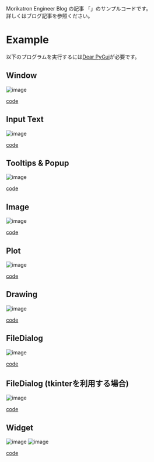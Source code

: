 Morikatron Engineer Blog の記事 「」のサンプルコードです。  
詳しくはブログ記事を参照ください。

# Example
以下のプログラムを実行するには[Dear PyGui](https://github.com/hoffstadt/DearPyGui)が必要です。

## Window

![image](gif/window_example.gif)

[code](window_example.py)

## Input Text

![image](gif/input_text_example.gif)

[code](input_text_example.py)

## Tooltips & Popup

![image](gif/tooltip_popup_example.gif)

[code](tooltips_popup_example.py)

## Image

![image](gif/image_example.gif)

[code](image_example.py)

## Plot

![image](gif/plot_example.gif)

[code](plot_example.py)

## Drawing

![image](gif/drawing_example.gif)

[code](drawing_example.py)

## FileDialog

![image](gif/file_example.gif)

[code](file_example.py)

## FileDialog (tkinterを利用する場合)

![image](gif/file_example2.gif)

[code](file_example2.py)

## Widget

![image](gif/widget_example.gif)
![image](gif/widget_example2.gif)

[code](widget_example.py)
